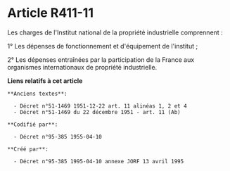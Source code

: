 # Article R411-11

Les charges de l'Institut national de la propriété industrielle comprennent :

1° Les dépenses de fonctionnement et d'équipement de l'institut ;

2° Les dépenses entraînées par la participation de la France aux organismes internationaux de propriété industrielle.

**Liens relatifs à cet article**

	**Anciens textes**:

	  - Décret n°51-1469 1951-12-22 art. 11 alinéas 1, 2 et 4
	  - Décret n°51-1469 du 22 décembre 1951 - art. 11 (Ab)

	**Codifié par**:

	  - Décret n°95-385 1955-04-10

	**Créé par**:

	  - Décret n°95-385 1995-04-10 annexe JORF 13 avril 1995
